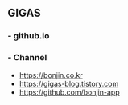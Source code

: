 ## GIGAS

### - github.io

### - Channel
* https://bonjin.co.kr
* https://gigas-blog.tistory.com
* https://github.com/bonjin-app
